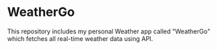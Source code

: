 # WeatherGo
This repository includes my personal Weather app called "WeatherGo" which fetches all real-time weather data using API.
